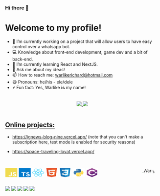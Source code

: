 ### Hi there 👋
<h1>Welcome to my profile!</h1>

- 🔭 I’m currently working on a project that will allow users to have easy control over a whatsapp bot.
- 💻 Knowledge about front-end development, game dev and a bit of back-end.
- 🌱 I’m currently learning React and NextJS.
- 💬 Ask me about my ideas!
- 📫 How to reach me: warlikerichard@hotmail.com
- 😄 Pronouns: he/his - ele/dele
- ⚡ Fun fact: Yes, Warlike <b>is</b> my name!

<br/>

<div align="center">
  <a href="https://github.com/warlikerichard"/>
  <img height="180em" src="https://github-readme-stats.vercel.app/api?username=warlikerichard&show_icons=true&theme=dark&include_all_commits=true&count_private=true&title_color=F3B333&count_private=true"/>
  <img height="180em" src="https://github-readme-stats.vercel.app/api/top-langs/?username=warlikerichard&layout=compact&langs_count=7&theme=dark&title_color=F3B333&count_private=true&exclude_repo=vengeful-soul-prototype-game"/>
</div>

<br/>

<h2>Online projects:</h2>

  - https://ignews-blog-nine.vercel.app/ (note that you can't make a subscription here, test mode is enabled for security reasons)
  
  - https://space-traveling-lovat.vercel.app/

##

<div style="display: inline_block;"><br>
  <img align="center" alt="War-Js" height="30" width="40" src="https://raw.githubusercontent.com/devicons/devicon/master/icons/javascript/javascript-plain.svg">
  <img align="center" alt="War-Ts" height="30" width="40" src="https://raw.githubusercontent.com/devicons/devicon/master/icons/typescript/typescript-plain.svg">
  <img align="center" alt="War-React" height="30" width="40" src="https://raw.githubusercontent.com/devicons/devicon/master/icons/react/react-original.svg">
  <img align="center" alt="War-HTML" height="30" width="40" src="https://raw.githubusercontent.com/devicons/devicon/master/icons/html5/html5-original.svg">
  <img align="center" alt="War-CSS" height="30" width="40" src="https://raw.githubusercontent.com/devicons/devicon/master/icons/css3/css3-original.svg">
  <img align="center" alt="War-Python" height="30" width="40" src="https://raw.githubusercontent.com/devicons/devicon/master/icons/python/python-original.svg">
  <img align="center" alt="War-Csharp" height="30" width="40" src="https://raw.githubusercontent.com/devicons/devicon/master/icons/csharp/csharp-original.svg">
  <img align="right" alt="War-pic" height="150" style="border-radius:50%;" src="https://i.ibb.co/xjrhC8y/Curriculo.jpg">
</div>

##

<div>
  <a href="https://www.instagram.com/w4rl1k3_/" target="_blank"><img src="https://img.shields.io/badge/-Instagram-%23E4405F?style=for-the-badge&logo=instagram&logoColor=white" target="_blank"></a>
  <a href = "mailto:warkillerdss@gmail.com"><img src="https://img.shields.io/badge/-Gmail-%23333?style=for-the-badge&logo=gmail&logoColor=white" target="_blank"></a>
  <a href="mailto:warlikerichard@hotmail.com" target="_blank"><img src="https://img.shields.io/badge/Microsoft_Outlook-0078D4?style=for-the-badge&logo=microsoft-outlook&logoColor=white" target="_blank"></a> 
  <a href="https://www.linkedin.com/in/warlike-richard-da-silva-soares-867178225/" target="_blank"><img src="https://img.shields.io/badge/-LinkedIn-%230077B5?style=for-the-badge&logo=linkedin&logoColor=white" target="_blank"></a>
  <a href="https://discordapp.com/users/Warlike#0715" target="_blank"><img src="https://img.shields.io/badge/Discord-7289DA?style=for-the-badge&logo=discord&logoColor=white" target="_blank"></a> 
</div>


